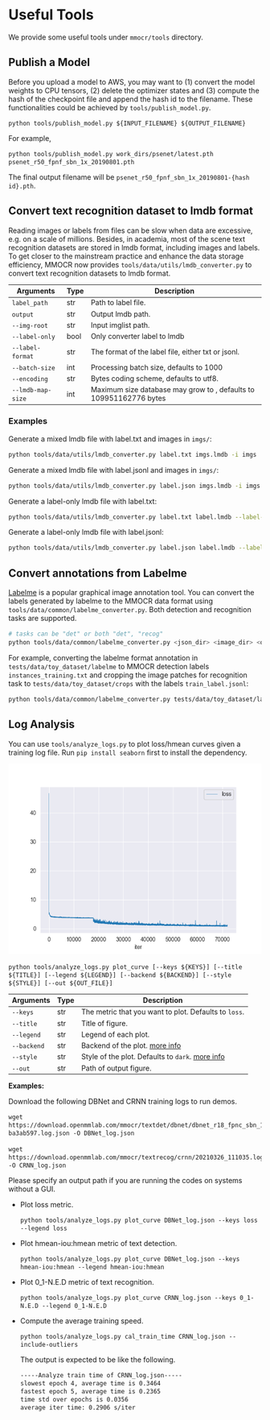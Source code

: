 # Useful Tools

We provide some useful tools under `mmocr/tools` directory.

## Publish a Model

Before you upload a model to AWS, you may want to
(1) convert the model weights to CPU tensors, (2) delete the optimizer states and
(3) compute the hash of the checkpoint file and append the hash id to the filename. These functionalities could be achieved by `tools/publish_model.py`.

```shell
python tools/publish_model.py ${INPUT_FILENAME} ${OUTPUT_FILENAME}
```

For example,

```shell
python tools/publish_model.py work_dirs/psenet/latest.pth psenet_r50_fpnf_sbn_1x_20190801.pth
```

The final output filename will be `psenet_r50_fpnf_sbn_1x_20190801-{hash id}.pth`.

## Convert text recognition dataset to lmdb format

Reading images or labels from files can be slow when data are excessive, e.g. on a scale of millions. Besides, in academia, most of the scene text recognition datasets are stored in lmdb format, including images and labels. To get closer to the mainstream practice and enhance the data storage efficiency, MMOCR now provides `tools/data/utils/lmdb_converter.py` to convert text recognition datasets to lmdb format.

| Arguments         | Type | Description                                                        |
| ----------------- | ---- | ------------------------------------------------------------------ |
| `label_path`      | str  | Path to label file.                                                |
| `output`          | str  | Output lmdb path.                                                  |
| `--img-root`      | str  | Input imglist path.                                                |
| `--label-only`    | bool | Only converter label to lmdb                                       |
| `--label-format`  | str  | The format of the label file, either txt or jsonl.                 |
| `--batch-size`    | int  | Processing batch size, defaults to 1000                            |
| `--encoding`      | str  | Bytes coding scheme, defaults to utf8.                             |
| `--lmdb-map-size` | int  | Maximum size database may grow to , defaults to 109951162776 bytes |

### Examples

Generate a mixed lmdb file with label.txt and images in `imgs/`:

```bash
python tools/data/utils/lmdb_converter.py label.txt imgs.lmdb -i imgs
```

Generate a mixed lmdb file with label.jsonl and images in `imgs/`:

```bash
python tools/data/utils/lmdb_converter.py label.json imgs.lmdb -i imgs -f jsonl
```

Generate a label-only lmdb file with label.txt:

```bash
python tools/data/utils/lmdb_converter.py label.txt label.lmdb --label-only
```

Generate a label-only lmdb file with label.jsonl:

```bash
python tools/data/utils/lmdb_converter.py label.json label.lmdb --label-only -f jsonl
```

## Convert annotations from Labelme

[Labelme](https://github.com/wkentaro/labelme) is a popular graphical image annotation tool. You can convert the labels generated by labelme to the MMOCR data format using `tools/data/common/labelme_converter.py`. Both detection and recognition tasks are supported.

```bash
# tasks can be "det" or both "det", "recog"
python tools/data/common/labelme_converter.py <json_dir> <image_dir> <out_dir> --tasks <tasks>
```

For example, converting the labelme format annotation in `tests/data/toy_dataset/labelme` to MMOCR detection labels `instances_training.txt` and cropping the image patches for recognition task to `tests/data/toy_dataset/crops` with the labels `train_label.jsonl`:

```bash
python tools/data/common/labelme_converter.py tests/data/toy_dataset/labelme tests/data/toy_dataset/imgs tests/data/toy_dataset --tasks det recog
```

## Log Analysis

You can use `tools/analyze_logs.py` to plot loss/hmean curves given a training log file. Run `pip install seaborn` first to install the dependency.

![](../../demo/resources/log_analysis_demo.png)

```shell
python tools/analyze_logs.py plot_curve [--keys ${KEYS}] [--title ${TITLE}] [--legend ${LEGEND}] [--backend ${BACKEND}] [--style ${STYLE}] [--out ${OUT_FILE}]
```

| Arguments   | Type | Description                                                                                                     |
| ----------- | ---- | --------------------------------------------------------------------------------------------------------------- |
| `--keys`    | str  | The metric that you want to plot. Defaults to `loss`.                                                           |
| `--title`   | str  | Title of figure.                                                                                                |
| `--legend`  | str  | Legend of each plot.                                                                                            |
| `--backend` | str  | Backend of the plot. [more info](https://matplotlib.org/stable/users/explain/backends.html)                     |
| `--style`   | str  | Style of the plot. Defaults to `dark`. [more info](https://seaborn.pydata.org/generated/seaborn.set_style.html) |
| `--out`     | str  | Path of output figure.                                                                                          |

**Examples:**

Download the following DBNet and CRNN training logs to run demos.

```shell
wget https://download.openmmlab.com/mmocr/textdet/dbnet/dbnet_r18_fpnc_sbn_1200e_icdar2015_20210329-ba3ab597.log.json -O DBNet_log.json

wget https://download.openmmlab.com/mmocr/textrecog/crnn/20210326_111035.log.json -O CRNN_log.json
```

Please specify an output path if you are running the codes on systems without a GUI.

- Plot loss metric.

  ```shell
  python tools/analyze_logs.py plot_curve DBNet_log.json --keys loss --legend loss
  ```

- Plot hmean-iou:hmean metric of text detection.

  ```shell
  python tools/analyze_logs.py plot_curve DBNet_log.json --keys hmean-iou:hmean --legend hmean-iou:hmean
  ```

- Plot 0_1-N.E.D metric of text recognition.

  ```shell
  python tools/analyze_logs.py plot_curve CRNN_log.json --keys 0_1-N.E.D --legend 0_1-N.E.D
  ```

- Compute the average training speed.

  ```shell
  python tools/analyze_logs.py cal_train_time CRNN_log.json --include-outliers
  ```

  The output is expected to be like the following.

  ```text
  -----Analyze train time of CRNN_log.json-----
  slowest epoch 4, average time is 0.3464
  fastest epoch 5, average time is 0.2365
  time std over epochs is 0.0356
  average iter time: 0.2906 s/iter
  ```
